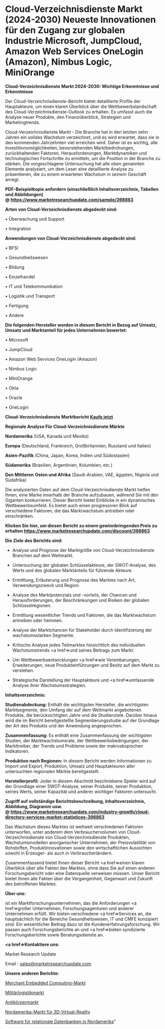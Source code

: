 # Cloud-Verzeichnisdienste Markt (2024-2030) Neueste Innovationen für den Zugang zur globalen Industrie Microsoft, JumpCloud, Amazon Web Services OneLogin (Amazon), Nimbus Logic, MiniOrange

<strong>Cloud-Verzeichnisdienste Markt 2024-2030: Wichtige Erkenntnisse und Erkenntnisse</strong>

Der Cloud-Verzeichnisdienste-Bericht bietet detaillierte Profile der Hauptakteure, um einen klaren Überblick über die Wettbewerbslandschaft des Cloud-Verzeichnisdienste-Outlook zu erhalten. Es umfasst auch die Analyse neuer Produkte, den Finanzüberblick, Strategien und Marketingtrends.

Cloud-Verzeichnisdienste Markt - Die Branche hat in den letzten zehn Jahren ein solides Wachstum verzeichnet, und es wird erwartet, dass sie in den kommenden Jahrzehnten viel erreichen wird. Daher ist es wichtig, alle Investitionsmöglichkeiten, bevorstehenden Marktbedrohungen, zurückhaltenden Faktoren, Herausforderungen, Marktdynamiken und technologischen Fortschritte zu ermitteln, um die Position in der Branche zu stärken. Die vorgeschlagene Untersuchung hat alle oben genannten Elemente analysiert, um dem Leser eine detaillierte Analyse zu präsentieren, die zu einem erwarteten Wachstum in seinem Geschäft anregt.

<strong><b>PDF-Beispielkopie anfordern (einschließlich Inhaltsverzeichnis, Tabellen und Abbildungen) @ </b></strong><strong><a href=https://www.marketresearchupdate.com/sample/398863><strong>https://www.marketresearchupdate.com/sample/398863</u></a></strong></strong>

<strong>Arten von Cloud-Verzeichnisdienste abgedeckt sind:</strong>

• Überwachung und Support

• Integration

<strong>Anwendungen von Cloud-Verzeichnisdienste abgedeckt sind:</strong>

• BFSI

• Gesundheitswesen

• Bildung

• Einzelhandel

• IT und Telekommunikation

• Logistik und Transport

• Fertigung

• Andere

<strong>Die folgenden Hersteller werden in diesem Bericht in Bezug auf Umsatz, Umsatz und Marktanteil für jedes Unternehmen bewertet:</strong>

• Microsoft

• JumpCloud

• Amazon Web Services OneLogin (Amazon)

• Nimbus Logic

• MiniOrange

• Okta

• Oracle

• OneLogin

<strong>Cloud-Verzeichnisdienste Marktbericht <a href=https://www.marketresearchupdate.com/buynow/398863>Kaufe jetzt</a></strong>

<strong>Regionale Analyse Für Cloud-Verzeichnisdienste Märkte</strong>

<strong>Nordamerika</strong> (USA, Kanada und Mexiko)

<strong>Europa</strong> (Deutschland, Frankreich, Großbritannien, Russland und Italien)

<strong>Asien-Pazifik</strong> (China, Japan, Korea, Indien und Südostasien)

<strong>Südamerika</strong> (Brasilien, Argentinien, Kolumbien, etc.)

<strong>Den Mittleren</strong> <strong>Osten und Afrika</strong> (Saudi-Arabien, VAE, ägypten, Nigeria und Südafrika)

Die analysierten Daten auf dem Cloud-Verzeichnisdienste Markt helfen Ihnen, eine Marke innerhalb der Branche aufzubauen, während Sie mit den Giganten konkurrieren. Dieser Bericht bietet Einblicke in ein dynamisches Wettbewerbsumfeld. Es bietet auch einen progressiven Blick auf verschiedene Faktoren, die das Marktwachstum antreiben oder einschränken.

<strong>Klicken Sie hier, um diesen Bericht zu einem gewinnbringenden Preis zu erhalten
</strong><strong><a href=https://www.marketresearchupdate.com/discount/398863>https://www.marketresearchupdate.com/discount/398863</b></u></strong></a>

<strong>Die Ziele des Berichts sind:</strong>

- Analyse und Prognose der Marktgröße von Cloud-Verzeichnisdienste Branchen auf dem Weltmarkt.

- Untersuchung der globalen Schlüsselakteure, der SWOT-Analyse, des Werts und des globalen Marktanteils für führende Akteure.

- Ermittlung, Erläuterung und Prognose des Marktes nach Art, Verwendungszweck und Region.

- Analyse des Marktpotenzials und -vorteils, der Chancen und Herausforderungen, der Beschränkungen und Risiken der globalen Schlüsselregionen.

- Ermittlung wesentlicher Trends und Faktoren, die das Marktwachstum antreiben oder hemmen.

- Analyse der Marktchancen für Stakeholder durch Identifizierung der wachstumsstarken Segmente.

- Kritische Analyse jedes Teilmarktes hinsichtlich des individuellen Wachstumstrends <a href=>und</a> seines Beitrags zum Markt.

- Um Wettbewerbsentwicklungen <a href=>wie</a> Vereinbarungen, Erweiterungen, neue Produkteinführungen und Besitz auf dem Markt zu verstehen.

- Strategische Darstellung der Hauptakteure und <a href=>umfas</a>sende Analyse ihrer Wachstumsstrategien.

<strong>Inhaltsverzeichnis:</strong>

<strong>Studienabdeckung:</strong> Enthält die wichtigsten Hersteller, die wichtigsten Marktsegmente, den Umfang der auf dem Weltmarkt angebotenen Produkte, die berücksichtigten Jahre und die Studienziele. Darüber hinaus wird die im Bericht bereitgestellte Segmentierungsstudie auf der Grundlage der Art des Produkts und der Anwendung angesprochen.

<strong>Zusammenfassung:</strong> Es enthält eine Zusammenfassung der wichtigsten Studien, der Marktwachstumsrate, der Wettbewerbsbedingungen, der Markttreiber, der Trends und Probleme sowie der makroskopischen Indikatoren.

<strong>Produktion nach Regionen:</strong> In diesem Bericht werden Informationen zu Import und Export, Produktion, Umsatz und Hauptakteuren aller untersuchten regionalen Märkte bereitgestellt.

<strong>Herstellerprofil:</strong> Jeder in diesem Abschnitt beschriebene Spieler wird auf der Grundlage einer SWOT-Analyse, seiner Produkte, seiner Produktion, seines Werts, seiner Kapazität und anderer wichtiger Faktoren untersucht.

<strong><b>Zugriff auf vollständige Berichtsbeschreibung, Inhaltsverzeichnis, Abbildung, Diagramm usw. @ </b></strong><strong><a href=https://www.marketresearchupdate.com/industry-growth/cloud-directory-services-market-statistices-398863>https://www.marketresearchupdate.com/industry-growth/cloud-directory-services-market-statistices-398863</a></strong>

Das Wachstum dieses Marktes ist weltweit verschiedenen Faktoren unterworfen, unter anderem dem Verbrauchervolumen von Cloud-Verzeichnisdienste von Cloud-Verzeichnisdienste Produkten, Wachstumsmodellen anorganischer Unternehmen, der Preisvolatilität von Rohstoffen, Produktinnovationen sowie den wirtschaftlichen Aussichten sowohl in Erzeuger- als auch in Verbraucherländern.

Zusammenfassend bietet Ihnen dieser Bericht <a href=>einen</a> klaren Überblick über alle Fakten des Marktes, ohne dass Sie auf einen anderen Forschungsbericht oder eine Datenquelle verweisen müssen. Unser Bericht bietet Ihnen alle Fakten über die Vergangenheit, Gegenwart und Zukunft des betroffenen Marktes.

<strong>Über uns:</strong>

 ist ein Marktforschungsunternehmen, das die Anforderungen <a href=>großer</a> Unternehmen, Forschungsagenturen und anderer Unternehmen erfüllt. Wir bieten verschiedene <a href=>Services</a> an, die hauptsächlich für die Bereiche Gesundheitswesen, IT und CMFE konzipiert sind. Ein wesentlicher Beitrag dazu ist die Kundenerfahrungsforschung. Wir passen auch Forschungsberichte an und <a href=>bieten</a> syndizierte Forschungsberichte sowie Beratungsdienste an.

<strong><a href=>Kontaktiere uns:</a></strong>

Market Research Update

Email : sales@marketresearchupdate.com

<strong>Unsere anderen Berichte:</strong>

<a href=https://www.linkedin.com/pulse/merchant-embedded-computing-market>Merchant Embedded Computing-Markt</a>

<a href=https://www.linkedin.com/pulse/military-logistics-market-size-trends>Militärlogistikmarkt</a>

<a href=https://www.linkedin.com/pulse/antibodies-market-2023-remarking-enormous-growth>Antikörpermarkt</a>

<a href=https://www.linkedin.com/pulse/north-america-3d-virtual-reality-market-upcoming>Nordamerika-Markt für 3D-Virtual-Reality</a>

<a href=https://www.linkedin.com/pulse/north-america-relational-databases-software>Software für relationale Datenbanken in Nordamerika</a>"
